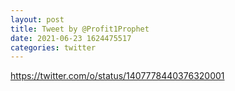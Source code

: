 ```yaml
--- 
layout: post 
title: Tweet by @Profit1Prophet 
date: 2021-06-23 1624475517 
categories: twitter 
--- 
```

https://twitter.com/o/status/1407778440376320001